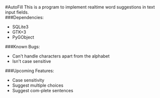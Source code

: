 #AutoFill
This is a program to implement realtime word suggestions in text input fields.<br />
###Dependencies:<br />
<ul>
<li>SQLite3</li>
<li>GTK+3</li>
<li>PyGObject</li>
</ul>
###Known Bugs:<br />
<ul>
<li>Can't handle characters apart from the alphabet</li>
<li>Isn't case sensitive</li>
</ul>
###Upcoming Features:
<ul>
<li>Case sensitivity</li>
<li>Suggest multiple choices</li>
<li>Suggest com-plete sentences</li>
</ul>
